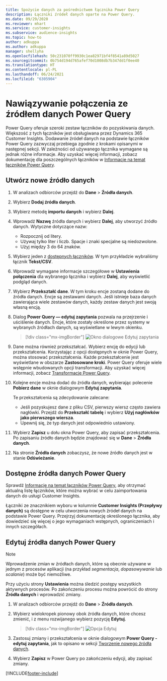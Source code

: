 ```yaml
---
title: Spożycie danych za pośrednictwem łącznika Power Query
description: Łączniki źródeł danych oparte na Power Query.
ms.date: 09/29/2020
ms.reviewer: mhart
ms.service: customer-insights
ms.subservice: audience-insights
ms.topic: how-to
author: adkuppa
ms.author: adkuppa
manager: shellyha
ms.openlocfilehash: 50c231070ff9930c1ea82971bf4f8541a89d5027
ms.sourcegitcommit: 0b754d194d765afef70d1008db7b347dd1f0ee40
ms.translationtype: HT
ms.contentlocale: pl-PL
ms.lasthandoff: 06/24/2021
ms.locfileid: "6305904"
---
```

# <a name="connect-to-a-power-query-data-source"></a>Nawiązywanie połączenia ze źródłem danych Power Query

Power Query oferuje szeroki zestaw łączników do pozyskiwania danych. Większość z tych łączników jest obsługiwana przez Dynamics 365 Customer Insights. Dodawanie źródeł danych na podstawie łączników Power Query zazwyczaj przebiega zgodnie z krokami opisanymi w następnej sekcji. W zależności od używanego łącznika wymagane są jednak różne informacje. Aby uzyskać więcej informacji, zobacz dokumentację dla poszczególnych łączników w [Informacje na temat łączników Power Query](/power-query/connectors/).

## <a name="create-a-new-data-source"></a>Utwórz nowe źródło danych

1. W analizach odbiorców przejdź do **Dane** > **Źródła danych**.

1. Wybierz **Dodaj źródła danych**.

1. Wybierz metodę **importu danych** i wybierz **Dalej**.

1. Wprowadź **Nazwę** źródła danych i wybierz **Dalej**, aby utworzyć źródło danych. Wytyczne dotyczące nazw: 
   - Rozpocznij od litery.
   - Używaj tylko liter i liczb. Spacje i znaki specjalne są niedozwolone.
   - Użyj między 3 do 64 znaków.

1. Wybierz jeden z [dostępnych łączników](#available-power-query-data-sources). W tym przykładzie wybraliśmy łącznik **Tekst/CSV**.

1. Wprowadź wymagane informacje szczegółowe w **Ustawienia połączenia** dla wybranego łącznika i wybierz **Dalej**, aby wyświetlić podgląd danych.

1. Wybierz **Przekształć dane**. W tym kroku encje zostaną dodane do źródła danych. Encje są zestawami danych. Jeśli istnieje baza danych zawierająca wiele zestawów danych, każdy zestaw danych jest swoją własną encją.

1. Dialog **Power Query — edytuj zapytania** pozwala na przejrzenie i uściślenie danych. Encje, które zostały określone przez systemy w wybranych źródłach danych, są wyświetlane w lewym okienku.

   > [!div class="mx-imgBorder"]
   > ![Okno dialogowe Edytuj zapytania](media/data-manager-configure-edit-queries.png "Okno dialogowe Edytuj zapytania")

1. Dane można również przekształcać. Wybierz encję do edycji lub przekształcenia. Korzystając z opcji dostępnych w oknie Power Query, można stosować przekształcenia. Każde przekształcenie jest wyświetlane w obszarze **Zastosowane kroki**. Power Query oferuje wiele wstępnie wbudowanych opcji transformacji. Aby uzyskać więcej informacji, zobacz [Transformacje Power Query](/power-query/power-query-what-is-power-query#transformations).

1. Kolejne encje można dodać do źródła danych, wybierając polecenie **Pobierz dane** w oknie dialogowym **Edytuj zapytania**.

   Te przekształcenia są zdecydowanie zalecane:

   - Jeśli pozyskujesz dane z pliku CSV, pierwszy wiersz często zawiera nagłówki. Przejdź do **Przekształć tabelę** i wybierz **Użyj nagłówków jako pierwszego wiersza**.
   - Upewnij się, że typ danych jest odpowiednio ustawiony.

1. Wybierz **Zapisz** u dołu okna Power Query, aby zapisać przekształcenia. Po zapisaniu źródło danych będzie znajdować się w **Dane** > **Źródła danych**.

1. Na stronie **Źródła danych** zobaczysz, że nowe źródło danych jest w stanie **Odświeżanie**.

## <a name="available-power-query-data-sources"></a>Dostępne źródła danych Power Query

Sprawdź [Informacje na temat łączników Power Query](/power-query/connectors/), aby otrzymać aktualną listę łączników, które można wybrać w celu zaimportowania danych do usługi Customer Insights. 

Łączniki ze znacznikiem wyboru w kolumnie **Customer Insights (Przepływy danych)** są dostępne w celu utworzenia nowych źródeł danych na podstawie Power Query. Przejrzyj dokumentację określonego łącznika, aby dowiedzieć się więcej o jego wymaganiach wstępnych, ograniczeniach i innych szczegółach.

## <a name="edit-power-query-data-sources"></a>Edytuj źródła danych Power Query

> [!NOTE]
> Wprowadzenie zmian w źródłach danych, które są obecnie używane w jednym z procesów aplikacji (na przykład *segmentacja*, *dopasowywanie* lub *scalanie*) może być niemożliwe. 
>
> Przy użyciu strony **Ustawienia** można śledzić postępy wszystkich aktywnych procesów. Po zakończeniu procesu można powrócić do strony **Źródła danych** i wprowadzić zmiany.

1. W analizach odbiorców przejdź do **Dane** > **Źródła danych**.

2. Wybierz wielokropek pionowy obok źródła danych, które chcesz zmienić, i z menu rozwijanego wybierz pozycję **Edytuj**.

   > [!div class="mx-imgBorder"]
   > ![Opcja Edytuj](media/edit-option-data-sources.png "Opcja Edytuj")

3. Zastosuj zmiany i przekształcenia w oknie dialogowym **Power Query - edytuj zapytania**, jak to opisano w sekcji [Tworzenie nowego źródła danych](#create-a-new-data-source).

4. Wybierz **Zapisz** w Power Query po zakończeniu edycji, aby zapisać zmiany.


[!INCLUDE[footer-include](../includes/footer-banner.md)]